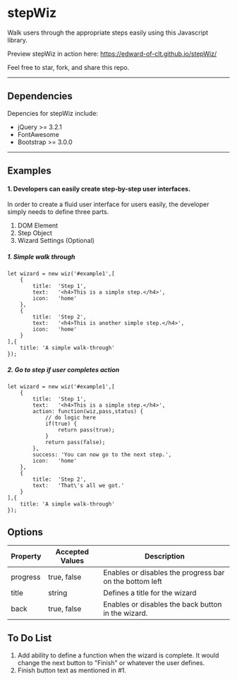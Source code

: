 # stepWiz
Walk users through the appropriate steps easily using this Javascript library.

Preview stepWiz in action here: <a href="https://edward-of-clt.github.io/stepWiz/">https://edward-of-clt.github.io/stepWiz/</a>

Feel free to star, fork, and share this repo. 

<hr>

## Dependencies

Depencies for stepWiz include:
* jQuery >= 3.2.1
* FontAwesome
* Bootstrap >= 3.0.0

<hr>

## Examples

#### 1. Developers can easily create step-by-step user interfaces.

In order to create a fluid user interface for users easily, the developer simply needs to define three parts.

1. DOM Element
2. Step Object
3. Wizard Settings (Optional)

##### 1. Simple walk through

	let wizard = new wiz('#example1',[
		{
			title:	'Step 1',
			text:	'<h4>This is a simple step.</h4>',
			icon: 	'home'
		},
		{
			title:	'Step 2',
			text:	'<h4>This is another simple step.</h4>',
			icon: 	'home'
		}
	],{
		title: 'A simple walk-through'
	});
	
##### 2. Go to step if user completes action

	let wizard = new wiz('#example1',[
		{
			title:	'Step 1',
			text:	'<h4>This is a simple step.</h4>',
			action:	function(wiz,pass,status) {
				// do logic here
				if(true) {
					return pass(true);
				}
				return pass(false);
			},
			success: 'You can now go to the next step.',
			icon: 	'home'
		},
		{
			title:	'Step 2',
			text:	'That\'s all we got.'
		}
	],{
		title: 'A simple walk-through'
	});

## Options

| Property        | Accepted Values  | Description  						|
| --------------- | ---------------- | -------------------------------------------------------- |
| progress        | true, false      | Enables or disables the progress bar on the bottom left  |
| title      	  | string           | Defines a title for the wizard 				|
| back 		  | true, false      | Enables or disables the back button in the wizard.	|


## To Do List

1. Add ability to define a function when the wizard is complete. It would change the next button to "Finish" or whatever the user defines.
2. Finish button text as mentioned in #1.
